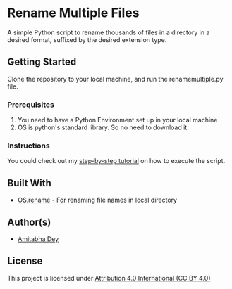 # Rename Multiple Files

A simple Python script to rename thousands of files in a directory in a desired format, suffixed by the desired extension type. 

## Getting Started

Clone the repository to your local machine, and run the renamemultiple.py file.

### Prerequisites
1. You need to have a Python Environment set up in your local machine
2. OS is python's standard library. So no need to download it.

### Instructions
You could check out my [step-by-step tutorial](https://www.youtube.com/watch?v=4HU5DiGD4lY) on how to execute the script. 

## Built With
* [OS.rename](https://docs.python.org/3/library/os.html) - For renaming file names in local directory

## Author(s)

- [Amitabha Dey](http://amitabhadey.com/)

## License

This project is licensed under [Attribution 4.0 International (CC BY 4.0)](https://creativecommons.org/licenses/by/4.0/)

